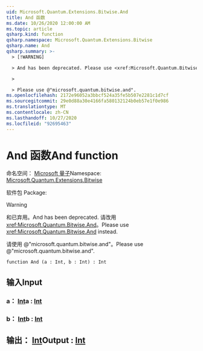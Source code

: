 ```yaml
---
uid: Microsoft.Quantum.Extensions.Bitwise.And
title: And 函数
ms.date: 10/26/2020 12:00:00 AM
ms.topic: article
qsharp.kind: function
qsharp.namespace: Microsoft.Quantum.Extensions.Bitwise
qsharp.name: And
qsharp.summary: >-
  > [!WARNING]

  > And has been deprecated. Please use <xref:Microsoft.Quantum.Bitwise.And> instead.

  >

  > Please use @"microsoft.quantum.bitwise.and".
ms.openlocfilehash: 2172e96052a3bbcf524a35fe5b507e2281c1d7cf
ms.sourcegitcommit: 29e0d88a30e4166fa580132124b0eb57e1f0e986
ms.translationtype: MT
ms.contentlocale: zh-CN
ms.lasthandoff: 10/27/2020
ms.locfileid: "92695463"
---
```

# <a name="and-function"></a><span data-ttu-id="2d10d-102">And 函数</span><span class="sxs-lookup"><span data-stu-id="2d10d-102">And function</span></span>

<span data-ttu-id="2d10d-103">命名空间： [Microsoft 量子](xref:Microsoft.Quantum.Extensions.Bitwise)</span><span class="sxs-lookup"><span data-stu-id="2d10d-103">Namespace: [Microsoft.Quantum.Extensions.Bitwise](xref:Microsoft.Quantum.Extensions.Bitwise)</span></span>

<span data-ttu-id="2d10d-104">软件包 [](https://nuget.org/packages/)</span><span class="sxs-lookup"><span data-stu-id="2d10d-104">Package: [](https://nuget.org/packages/)</span></span>


> [!WARNING]
> <span data-ttu-id="2d10d-105">和已弃用。</span><span class="sxs-lookup"><span data-stu-id="2d10d-105">And has been deprecated.</span></span> <span data-ttu-id="2d10d-106">请改用 <xref:Microsoft.Quantum.Bitwise.And>。</span><span class="sxs-lookup"><span data-stu-id="2d10d-106">Please use <xref:Microsoft.Quantum.Bitwise.And> instead.</span></span>
>
> <span data-ttu-id="2d10d-107">请使用 @"microsoft.quantum.bitwise.and"。</span><span class="sxs-lookup"><span data-stu-id="2d10d-107">Please use @"microsoft.quantum.bitwise.and".</span></span>



```qsharp
function And (a : Int, b : Int) : Int
```


## <a name="input"></a><span data-ttu-id="2d10d-108">输入</span><span class="sxs-lookup"><span data-stu-id="2d10d-108">Input</span></span>

### <a name="a--int"></a><span data-ttu-id="2d10d-109">a： [Int](xref:microsoft.quantum.lang-ref.int)</span><span class="sxs-lookup"><span data-stu-id="2d10d-109">a : [Int](xref:microsoft.quantum.lang-ref.int)</span></span>




### <a name="b--int"></a><span data-ttu-id="2d10d-110">b： [Int](xref:microsoft.quantum.lang-ref.int)</span><span class="sxs-lookup"><span data-stu-id="2d10d-110">b : [Int](xref:microsoft.quantum.lang-ref.int)</span></span>





## <a name="output--int"></a><span data-ttu-id="2d10d-111">输出： [Int](xref:microsoft.quantum.lang-ref.int)</span><span class="sxs-lookup"><span data-stu-id="2d10d-111">Output : [Int](xref:microsoft.quantum.lang-ref.int)</span></span>

